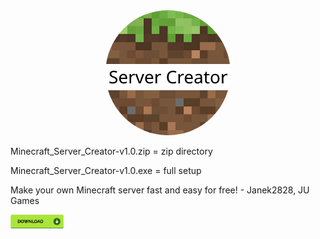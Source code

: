 <center><img src='icon.png' height='200px' style='border-radius: 200px;'/></center>


Minecraft_Server_Creator-v1.0.zip = zip directory

Minecraft_Server_Creator-v1.0.exe = full setup

Make your own Minecraft server fast and easy for free! - Janek2828, JU Games



[<img src="button.png" width="85"/>](https://github.com/Janek2828/Minecraft-Server-Creator)
